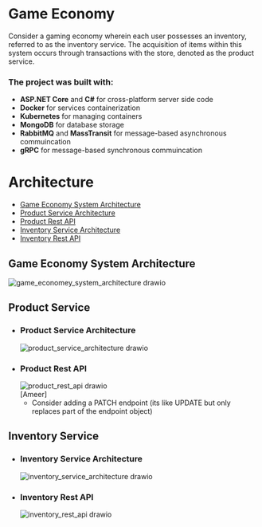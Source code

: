 # Game Economy
Consider a gaming economy wherein each user possesses an inventory, referred to as the inventory service. 
The acquisition of items within this system occurs through transactions with the store, denoted as the product service.

### The project was built with:
- **ASP.NET Core** and **C#** for cross-platform server side code
- **Docker** for services containerization
- **Kubernetes** for managing containers
- **MongoDB** for database storage
- **RabbitMQ** and **MassTransit** for message-based asynchronous commuincation
- **gRPC** for message-based synchronous commuincation 


# Architecture
- [Game Economy System Architecture](#game-economy)
- [Product Service Architecture](#product-service-architecture)
- [Product Rest API](#product-rest-api)
- [Inventory Service Architecture](#inventory-service-architecture)
- [Inventory Rest API](#inventory-rest-api)

## Game Economy System Architecture
![game_economey_system_architecture drawio](https://github.com/YuvalAvishid/GameEconomy/assets/104455714/5743566a-0e82-40ac-a535-45781f77b757)
</br>
## Product Service
- ### Product Service Architecture
  ![product_service_architecture drawio](https://github.com/YuvalAvishid/GameEconomy/assets/104455714/5203efb4-564e-4aae-8b6c-e8004caf134b)
- ### Product Rest API
  ![product_rest_api drawio](https://github.com/YuvalAvishid/GameEconomy/assets/104455714/e81118e0-1192-4c52-bf97-bc77c0b1289e)
  </br>
  [Ameer]
  - Consider adding a PATCH endpoint (its like UPDATE but only replaces part of the endpoint object)
## Inventory Service
- ### Inventory Service Architecture
  ![inventory_service_architecture drawio](https://github.com/YuvalAvishid/GameEconomy/assets/104455714/4c25dba9-57e6-4813-8592-c558ab2a19bf)
- ### Inventory Rest API
  ![inventory_rest_api drawio](https://github.com/YuvalAvishid/GameEconomy/assets/104455714/bb79ae54-503e-4c06-8e9e-25d2cc154df9)
